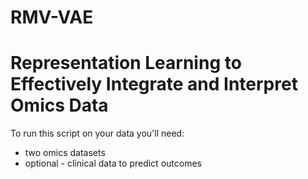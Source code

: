 # RMV-VAE

# Representation Learning to Effectively Integrate and Interpret Omics Data

To run this script on your data you'll need:

- two omics datasets 
- optional - clinical data to predict outcomes


